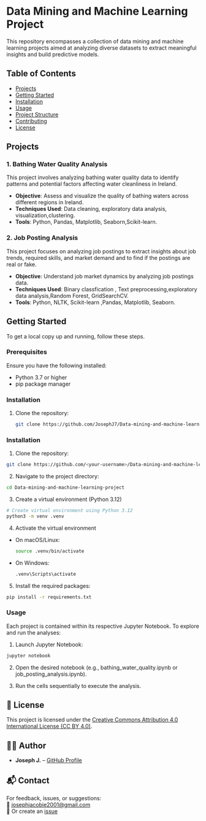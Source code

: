 # Data Mining and Machine Learning Project

This repository encompasses a collection of data mining and machine learning projects aimed at analyzing diverse datasets to extract meaningful insights and build predictive models.

## Table of Contents

- [Projects](#projects)
- [Getting Started](#getting-started)
- [Installation](#installation)
- [Usage](#usage)
- [Project Structure](#project-structure)
- [Contributing](#contributing)
- [License](#license)

## Projects

### 1. Bathing Water Quality Analysis

This project involves analyzing bathing water quality data to identify patterns and potential factors affecting water cleanliness in Ireland.

- **Objective**: Assess and visualize the quality of bathing waters across different regions in Ireland.
- **Techniques Used**: Data cleaning, exploratory data analysis, visualization,clustering.
- **Tools**: Python, Pandas, Matplotlib, Seaborn,Scikit-learn.

### 2. Job Posting Analysis

This project focuses on analyzing job postings to extract insights about job trends, required skills, and market demand and to find if the postings are real or fake.

- **Objective**: Understand job market dynamics by analyzing job postings data.
- **Techniques Used**: Binary classfication , Text preprocessing,exploratory data analysis,Random Forest, GridSearchCV.
- **Tools**: Python, NLTK, Scikit-learn ,Pandas, Matplotlib, Seaborn.

## Getting Started

To get a local copy up and running, follow these steps.

### Prerequisites

Ensure you have the following installed:

- Python 3.7 or higher
- pip package manager

### Installation

1. Clone the repository:
   ```bash
   git clone https://github.com/JosephJ7/Data-mining-and-machine-learning-project.git


### Installation

1. Clone the repository:
```bash
git clone https://github.com/<your-username>/Data-mining-and-machine-learning-project.git
```
2. Navigate to the project directory:
```bash
cd Data-mining-and-machine-learning-project
```
3. Create a virtual environment (Python 3.12)
```bash
# Create virtual environment using Python 3.12
python3 -m venv .venv
```
4. Activate the virtual environment
- On macOS/Linux:
  ```bash
  source .venv/bin/activate
  ```
- On Windows:
  ```bash
  .venv\Scripts\activate
  ```
5. Install the required packages:
```bash
pip install -r requirements.txt
```

### Usage
Each project is contained within its respective Jupyter Notebook. To explore and run the analyses:
1. Launch Jupyter Notebook:
```bash
jupyter notebook
```
2. Open the desired notebook (e.g., bathing_water_quality.ipynb or job_posting_analysis.ipynb).

3. Run the cells sequentially to execute the analysis.

## 📜 License

This project is licensed under the [Creative Commons Attribution 4.0 International License (CC BY 4.0)](https://creativecommons.org/licenses/by/4.0/).



## 🙋‍♂️ Author

- **Joseph J.** – [GitHub Profile](https://github.com/JosephJ7)


## 📬 Contact

For feedback, issues, or suggestions:  
📧 josephjacobie2001@gmail.com  
📁 Or create an [issue](https://github.com/JosephJ7/crimedetection-AYS/issues)

